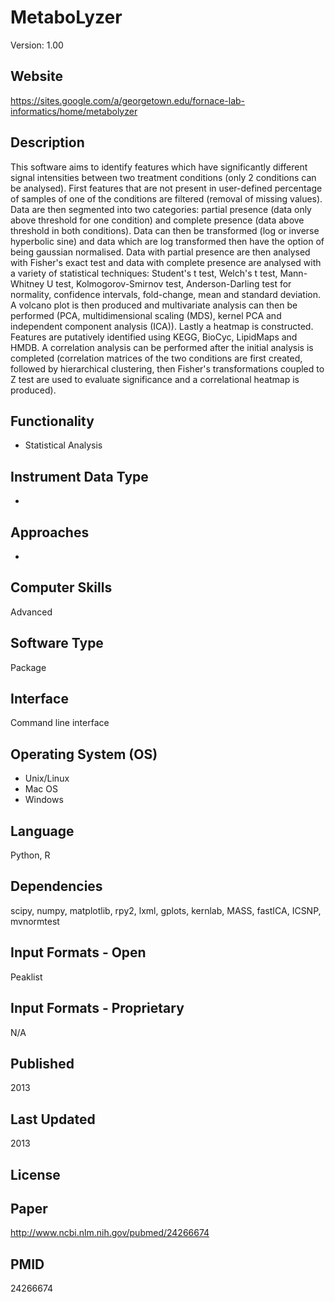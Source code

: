 # MetaboLyzer
Version: 1.00

## Website
https://sites.google.com/a/georgetown.edu/fornace-lab-informatics/home/metabolyzer

## Description
This software aims to identify features which have significantly different signal intensities between two treatment conditions (only 2 conditions can be analysed). First features that are not present in user-defined percentage of samples of one of the conditions are filtered (removal of missing values). Data are then segmented into two categories: partial presence (data only above threshold for one condition) and complete presence (data above threshold in both conditions). Data can then be transformed (log or inverse hyperbolic sine) and data which are log transformed then have the option of being gaussian normalised. Data with partial presence are then analysed with Fisher's exact test and data with complete presence are analysed with a variety of statistical techniques: Student's t test, Welch's t test, Mann-Whitney U test, Kolmogorov-Smirnov test, Anderson-Darling test for normality, confidence intervals, fold-change, mean and standard deviation. A volcano plot is then produced and multivariate analysis can then be performed (PCA, multidimensional scaling (MDS), kernel PCA and independent component analysis (ICA)). Lastly a heatmap is constructed. Features are putatively identified using KEGG, BioCyc, LipidMaps and HMDB. A correlation analysis can be performed after the initial analysis is completed (correlation matrices of the two conditions are first created, followed by hierarchical clustering, then Fisher's transformations coupled to Z test are used to evaluate significance and a correlational heatmap is produced).

## Functionality
- Statistical Analysis

## Instrument Data Type
-

## Approaches
-

## Computer Skills
Advanced

## Software Type
Package

## Interface
Command line interface

## Operating System (OS)
- Unix/Linux
- Mac OS
- Windows

## Language
Python, R

## Dependencies
scipy, numpy, matplotlib, rpy2, lxml, gplots, kernlab, MASS, fastICA, ICSNP, mvnormtest

## Input Formats - Open
Peaklist

## Input Formats - Proprietary
N/A

## Published
2013

## Last Updated
2013

## License

## Paper
http://www.ncbi.nlm.nih.gov/pubmed/24266674

## PMID
24266674
